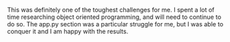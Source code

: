 This was definitely one of the toughest challenges for me. I spent a lot of time researching object oriented programming, and will need to continue to do so. The app.py section was a particular struggle for me, but I was able to conquer it and I am happy with the results.
